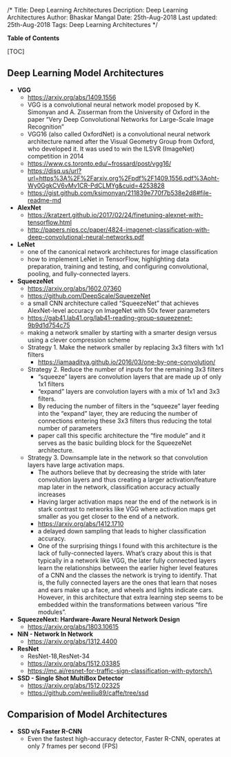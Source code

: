 /*
Title: Deep Learning Architectures
Decription: Deep Learning Architectures
Author: Bhaskar Mangal
Date: 25th-Aug-2018
Last updated: 25th-Aug-2018
Tags: Deep Learning Architectures
*/

**Table of Contents**

[TOC]

## Deep Learning Model Architectures
* **VGG**
  - https://arxiv.org/abs/1409.1556
  - VGG is a convolutional neural network model proposed by K. Simonyan and A. Zisserman from the University of Oxford in the paper “Very Deep Convolutional Networks for Large-Scale Image Recognition” 
  - VGG16 (also called OxfordNet) is a convolutional neural network architecture named after the Visual Geometry Group from Oxford, who developed it. It was used to win the ILSVR (ImageNet) competition in 2014
  - https://www.cs.toronto.edu/~frossard/post/vgg16/
  - https://disq.us/url?url=https%3A%2F%2Farxiv.org%2Fpdf%2F1409.1556.pdf%3Aoht-Wy0GgkCV6vMv1CR-PdCLMYg&cuid=4253828
  - https://gist.github.com/ksimonyan/211839e770f7b538e2d8#file-readme-md
* **AlexNet**
  - https://kratzert.github.io/2017/02/24/finetuning-alexnet-with-tensorflow.html
  - http://papers.nips.cc/paper/4824-imagenet-classification-with-deep-convolutional-neural-networks.pdf
* **LeNet**
  - one of the canonical network architectures for image classification
  -  how to implement LeNet in TensorFlow, highlighting data preparation, training and testing, and configuring convolutional, pooling, and fully-connected layers.
* **SqueezeNet**
  - https://arxiv.org/abs/1602.07360
  - https://github.com/DeepScale/SqueezeNet
  - a small CNN architecture called “SqueezeNet” that achieves AlexNet-level accuracy on ImageNet with 50x fewer parameters
  - https://gab41.lab41.org/lab41-reading-group-squeezenet-9b9d1d754c75
  - making a network smaller by starting with a smarter design versus using a clever compression scheme
  - Strategy 1. Make the network smaller by replacing 3x3 filters with 1x1 filters
    - https://iamaaditya.github.io/2016/03/one-by-one-convolution/
  - Strategy 2. Reduce the number of inputs for the remaining 3x3 filters
    - “squeeze” layers are convolution layers that are made up of only 1x1 filters
    -  “expand” layers are convolution layers with a mix of 1x1 and 3x3 filters.
    - By reducing the number of filters in the “squeeze” layer feeding into the “expand” layer, they are reducing the number of connections entering these 3x3 filters thus reducing the total number of parameters
    -  paper call this specific architecture the “fire module” and it serves as the basic building block for the SqueezeNet architecture.
  - Strategy 3. Downsample late in the network so that convolution layers have large activation maps.
    - The authors believe that by decreasing the stride with later convolution layers and thus creating a larger activation/feature map later in the network, classification accuracy actually increases
    - Having larger activation maps near the end of the network is in stark contrast to networks like VGG where activation maps get smaller as you get closer to the end of a network.
    - https://arxiv.org/abs/1412.1710
    - a delayed down sampling that leads to higher classification accuracy.
    - One of the surprising things I found with this architecture is the lack of fully-connected layers. What’s crazy about this is that typically in a network like VGG, the later fully connected layers learn the relationships between the earlier higher level features of a CNN and the classes the network is trying to identify. That is, the fully connected layers are the ones that learn that noses and ears make up a face, and wheels and lights indicate cars. However, in this architecture that extra learning step seems to be embedded within the transformations between various “fire modules”.
* **SqueezeNext: Hardware-Aware Neural Network Design**
  - https://arxiv.org/abs/1803.10615
* **NiN - Network In Network**
  - https://arxiv.org/abs/1312.4400
* **ResNet**
  - ResNet-18,ResNet-34
  - https://arxiv.org/abs/1512.03385
  - https://mc.ai/resnet-for-traffic-sign-classification-with-pytorch/\
* **SSD - Single Shot MultiBox Detector**
  - https://arxiv.org/abs/1512.02325
  - https://github.com/weiliu89/caffe/tree/ssd

## Comparision of Model Architectures
* **SSD v/s Faster R-CNN**
  - Even the fastest high-accuracy detector, Faster R-CNN, operates at only 7 frames per second (FPS)
